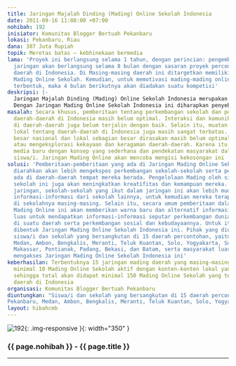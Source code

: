 ```yaml
---
title: Jaringan Majalah Dinding (Mading) Online Sekolah Indonesia
date: 2011-09-16 11:08:00 +07:00
nohibah: 192
inisiator: Komunitas Blogger Bertuah Pekanbaru
lokasi: Pekanbaru, Riau
dana: 387 Juta Rupiah
topik: Meretas batas – kebhinekaan bermedia
lama: 'Proyek ini berlangsung selama 1 tahun, dengan perincian: pengembangan awal
  jaringan akan berlangsung selama 8 bulan dengan sasaran proyek percontohan di 15
  daerah di Indonesia. Di Masing-masing daerah ini ditargetkan memiliki minimal 10
  Mading Online Sekolah. Kemudian, untuk memotivasi mading-mading online yang telah
  terbentuk, maka 4 bulan berikutnya akan diadakan suatu kompetisi'
deskripsi: |-
  Jaringan Majalah Dinding (Mading) Online Sekolah Indonesia merupakan jaringan pemberitaan yang dikelola oleh siswa/i sekolah setingkat SMP dan SMA atau komunitas siswa, berbasis blog. Jaringan tersebar di daerah-daerah yang ada di Indonesia. Konten pemberitaannya mencakup kegiatan sekolah serta hal-hal lainnya yang terjadi di sekitar sekolah atau tempat tinggal siswa/i nya masing-masing. Pemberitaan bisa juga tentang sesuatu yang menarik dari daerah tempat sekolah mereka berada.
  Dengan Jaringan Mading Online Sekolah Indonesia ini diharapkan penyebaran informasi antarmading online sekolah akan lebih cepat. Perkembangan sekolah di suatu daerah akan cepat diketahui oleh sekolah lain yang jauh lokasinya. Apa yang terjadi di suatu sekolah dapat diikuti atau dikembangkan di sekolah lain. Dengan demikian, selain sebagai sarana penyebaran informasi, Jaringan Mading Online Sekolah Indonesia juga bisa dijadikan sarana pertukaran kegiatan sekolah. Jaringan Mading Online Sekolah Indonesia ini tidak akan mematikan keberadaan mading (majalah dinding) konvensional di sekolah-sekolah. Bahkan diharapkan akan terjadi sinergi antara keduanya. Website induk dari Jaringan Mading Online Sekolah Indonesia ini adalah madingonline.net
masalah: Secara khusus, pemberitaan tentang perkembangan sekolah dan pendidikan di
  daerah-daerah di Indonesia masih belum optimal. Interaksi dan komunikasi antar sekolah
  di daerah-daerah juga belum terjalin dengan baik. Selain itu, muatan atau konten
  lokal tentang daerah-daerah di Indonesia juga masih sangat terbatas. Media-media
  besar nasional dan lokal sebagian besar dirasakan masih belum optimal mempromosikan
  atau mengeksplorasi kekayaan dan keragaman daerah-daerah. Karena itu kita butuh
  media baru dengan konsep yang sederhana dan pendekatan masyarakat dalam hal ini
  siswa/i. Jaringan Mading Online akan mencoba mengisi kekosongan ini
solusi: 'Pemberitaan-pemberitaan yang ada di Jaringan Mading Online Sekolah Indonesia
  diarahkan akan lebih mengekspos perkembangan sekolah-sekolah serta pendidikan yang
  ada di daerah-daerah tempat mereka berada. Pengelolaan Mading oleh siswa/i tiap-tiap
  sekolah ini juga akan meningkatkan kreatifitas dan kemampuan mereka. Dengan adanya
  jaringan, sekolah-sekolah yang ikut dalam jaringan ini akan lebih mudah merangkum
  informasi-informasi dari sekolah lainnya, untuk kemudian mereka terapkan atau kembangkan
  di sekolahnya masing-masing. Selain itu, secara umum pemberitaan dalam jaringan
  Mading Online ini akan memberikan warna baru dan alternatif informasi bagi masyarakat
  luas untuk mendapatkan informasi-informasi seputar perkembangan dunia pendidikan
  di suatu daerah serta perkembangan sosial dan kebudayaannya. Untuk itulah perlu
  dibentuk Jaringan Mading Online Sekolah Indonesia ini. Pihak yang diuntungkan adalah
  siswa/i dan sekolah yang bersangkutan di 15 daerah percontohan, yaitu: Pekanbaru,
  Medan, Ambon, Bengkalis, Meranti, Teluk Kuantan, Solo, Yogyakarta, Surabaya, Aceh,
  Makassar, Pontianak, Padang, Bekasi, dan Batam, serta masyarakat luas yang bisa
  mengakses Jaringan Mading Online Sekolah Indonesia ini'
keberhasilan: Terbentuknya 15 jaringan mading daerah yang masing-masingnya akan terdapat
  minimal 10 Mading Online Sekolah aktif dengan konten-konten lokal yang beranekaragam
  sehingga total akan didapat minimal 150 Mading Online Sekolah yang tersebar di berbagai
  daerah di Indonesia
organisasi: Komunitas Blogger Bertuah Pekanbaru
diuntungkan: "Siswa/i dan sekolah yang bersangkutan di 15 daerah percontohan, yaitu:
Pekanbaru, Medan, Ambon, Bengkalis, Meranti, Teluk Kuantan, Solo, Yogyakarta, Surabaya, Aceh, Makassar, Pontianak, Padang, Bekasi, dan Batam, serta masyarakat luas yang bisa mengakses Jaringan Mading Online Sekolah Indonesia ini."
layout: hibahcmb
---
```


![192](/static/img/hibahcmb/192.png){: .img-responsive }{: width="350" }

### {{ page.nohibah }} - {{ page.title }}

---
